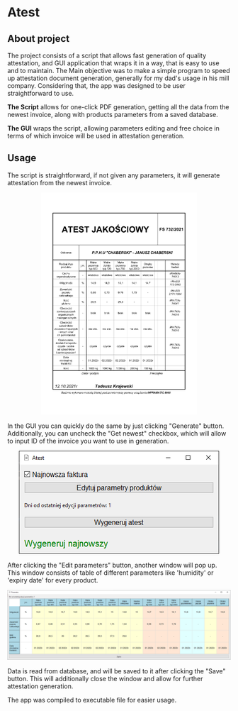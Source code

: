 # Atest
## About project
The project consists of a script that allows fast generation of quality attestation, and GUI application that wraps it in a way, that is easy to use and to maintain. The Main objective was to make a simple program to speed up attestation document generation, generally for my dad's usage in his mill company. Considering that, the app was designed to be user straightforward to use. 

**The Script** allows for one-click PDF generation, getting all the data from the newest invoice, along with products parameters from a saved database.

**The GUI** wraps the script, allowing parameters editing and free choice in terms of which invoice will be used in attestation generation.

## Usage
The script is straightforward, if not given any parameters, it will generate attestation from the newest invoice.

<p align="center">
    <img src="./readme_images/attestation.png" width=70%>
</p>

In the GUI you can quickly do the same by just clicking "Generate" button. Additionally, you can uncheck the "Get newest" checkbox, which will allow to input ID of the invoice you want to use in generation. 

<p align="center">
    <img src="./readme_images/main.png">
</p>

After clicking the "Edit parameters" button, another window will pop up. This window consists of table of different parameters like 'humidity' or 'expiry date' for every product. 

<p align="center">
    <img src="./readme_images/params.png">
</p>

Data is read from database, and will be saved to it after clicking the "Save" button. This will additionally close the window and allow for further attestation generation.

The app was compiled to executable file for easier usage.

